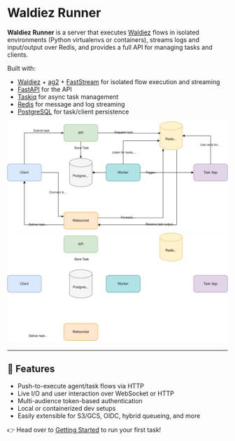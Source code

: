 # Waldiez Runner

**Waldiez Runner** is a server that executes [Waldiez](https://github.com/waldiez/waldiez) flows in isolated environments (Python virtualenvs or containers), streams logs and input/output over Redis, and provides a full API for managing tasks and clients.

Built with:

- [Waldiez](https://github.com/waldiez/waldiez) + [ag2](https://github.com/ag2ai/ag2) + [FastStream](https://github.com/ag2ai/faststream) for isolated flow execution and streaming
- [FastAPI](https://fastapi.tiangolo.com/) for the API
- [Taskiq](https://taskiq.readthedocs.io/) for async task management
- [Redis](https://redis.io/) for message and log streaming
- [PostgreSQL](https://www.postgresql.org/) for task/client persistence

![Overview](static/images/overview_light.svg#only-light)
![Overview](static/images/overview_dark.svg#only-dark)

---

## 🚀 Features

- Push-to-execute agent/task flows via HTTP
- Live I/O and user interaction over WebSocket or HTTP
- Multi-audience token-based authentication
- Local or containerized dev setups
- Easily extensible for S3/GCS, OIDC, hybrid queueing, and more

👉 Head over to [Getting Started](getting-started.md) to run your first task!
